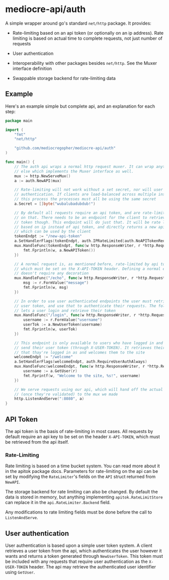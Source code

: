 # mediocre-api/auth

A simple wrapper around go's standard `net/http` package. It provides:

* Rate-limiting based on an api token (or optionally on an ip address). Rate
  limiting is based on actual time to complete requests, not just number of
  requests

* User authentication

* Interoperability with other packages besides `net/http`. See the Muxer
  interface definition

* Swappable storage backend for rate-limiting data

## Example

Here's an example simple but complete api, and an explanation for each step:

```go
package main

import (
	"fmt"
	"net/http"

	"github.com/mediocregopher/mediocre-api/auth"
)

func main() {
	// The auth api wraps a normal http request muxer. It can wrap anything
	// else which implements the Muxer interface as well.
	mux := http.NewServeMux()
	a := auth.NewAPI(mux)

	// Rate-limiting will not work without a set secret, nor will user
	// authentication. If clients are load-balanced across multiple instances of
	// this process the processes must all be using the same secret
	a.Secret = []byte("wubalubadubdub!")

	// By default all requests require an api token, and are rate-limited based
	// on that. There needs to be an endpoint for the client to retrieve an api
	// token though. This endpoint will do just that. It will be rate limited
	// based on ip instead of api token, and directly returns a new api token
	// which can be used by the client
	tokenEndpt := "/new-api-token"
	a.SetHandlerFlags(tokenEndpt, auth.IPRateLimited|auth.NoAPITokenRequired)
	mux.HandleFunc(tokenEndpt, func(w http.ResponseWriter, r *http.Request) {
		fmt.Fprintln(w, a.NewAPIToken())
	})

	// A normal request is, as mentioned before, rate-limited by api token,
	// which must be set on the X-API-TOKEN header. Defining a normal endpoint
	// doesn't require any decoration
	mux.HandleFunc("/echo", func(w http.ResponseWriter, r *http.Request) {
		msg := r.FormValue("message")
		fmt.Fprintln(w, msg)
	})

	// In order to use user authenticated endpoints the user must retrieve a
	// user token, and use that to authenticate their requests. The following
	// lets a user login and retrieve their token
	mux.HandleFunc("/login", func(w http.ResponseWriter, r *http.Request) {
		username := r.FormValue("username")
		userTok := a.NewUserToken(username)
		fmt.Fprintln(w, userTok)
	})

	// This endpoint is only available to users who have logged in and properly
	// send their user token (through X-USER-TOKEN). It retrieves their username
	// that thay're logged in as and welcomes them to the site
	welcomeEndpt := "/welcome"
	a.SetHandlerFlags(welcomeEndpt, auth.RequireUserAuthAlways)
	mux.HandleFunc(welcomeEndpt, func(w http.ResponseWriter, r *http.Request) {
		username := a.GetUser(r)
		fmt.Fprintf(w, "Welcome to the site, %s!", username)
	})

	// We serve requests using our api, which will hand off the actual requests
	// (once they're validated) to the mux we made
	http.ListenAndServe(":8080", a)
}
```

## API Token

The api token is the basis of rate-limiting in most cases. All requests by
default require an api key to be set on the header `X-API-TOKEN`, which must be
retrieved from the api itself.

### Rate-Limiting

Rate limiting is based on a time bucket system. You can read more about it in
the apitok package docs. Parameters for rate-limiting on the api can be set by
modifying the `RateLimiter`'s fields on the `API` struct returned from
`NewAPI`.

The storage backend for rate limiting can also be changed. By default the data
is stored in memory, but anything implementing `apitok.RateLimitStore` can
replace it in the `api.RateLimiter.Backend` field.

Any modifications to rate limiting fields must be done before the call to
`ListenAndServe`.

## User authentication

User authentication is based upon a simple user token system. A client retrieves
a user token from the api, which authenticates the user however it wants and
returns a token generated through `NewUserToken`. This token must be included
with any requests that require user authentication as the `X-USER-TOKEN` header.
The api may retrieve the authenticated user identifier using `GetUser`.

